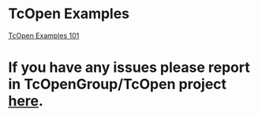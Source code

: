 # TcOpen Examples

[TcOpen Examples 101](TcOpen101/)

# If you have any issues please report in TcOpenGroup/TcOpen project [here](https://github.com/TcOpenGroup/TcOpen/issues).

